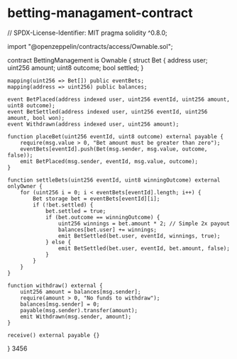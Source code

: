# betting-managament-contract
// SPDX-License-Identifier: MIT
pragma solidity ^0.8.0;

import "@openzeppelin/contracts/access/Ownable.sol";

contract BettingManagement is Ownable {
    struct Bet {
        address user;
        uint256 amount;
        uint8 outcome;
        bool settled;
    }

    mapping(uint256 => Bet[]) public eventBets;
    mapping(address => uint256) public balances;

    event BetPlaced(address indexed user, uint256 eventId, uint256 amount, uint8 outcome);
    event BetSettled(address indexed user, uint256 eventId, uint256 amount, bool won);
    event Withdrawn(address indexed user, uint256 amount);

    function placeBet(uint256 eventId, uint8 outcome) external payable {
        require(msg.value > 0, "Bet amount must be greater than zero");
        eventBets[eventId].push(Bet(msg.sender, msg.value, outcome, false));
        emit BetPlaced(msg.sender, eventId, msg.value, outcome);
    }

    function settleBets(uint256 eventId, uint8 winningOutcome) external onlyOwner {
        for (uint256 i = 0; i < eventBets[eventId].length; i++) {
            Bet storage bet = eventBets[eventId][i];
            if (!bet.settled) {
                bet.settled = true;
                if (bet.outcome == winningOutcome) {
                    uint256 winnings = bet.amount * 2; // Simple 2x payout
                    balances[bet.user] += winnings;
                    emit BetSettled(bet.user, eventId, winnings, true);
                } else {
                    emit BetSettled(bet.user, eventId, bet.amount, false);
                }
            }
        }
    }

    function withdraw() external {
        uint256 amount = balances[msg.sender];
        require(amount > 0, "No funds to withdraw");
        balances[msg.sender] = 0;
        payable(msg.sender).transfer(amount);
        emit Withdrawn(msg.sender, amount);
    }

    receive() external payable {}
}
3456
